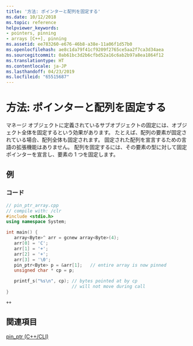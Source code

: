 ```yaml
---
title: '方法: ポインターと配列を固定する'
ms.date: 10/12/2018
ms.topic: reference
helpviewer_keywords:
- pointers, pinning
- arrays [C++], pinning
ms.assetid: ee783260-e676-46b8-a38e-11a06f1d57b0
ms.openlocfilehash: ae8c1da79f41cf9209f2765ce5aa2f7ca3d34aea
ms.sourcegitcommit: 0ab61bc3d2b6cfbd52a16c6ab2b97a8ea1864f12
ms.translationtype: HT
ms.contentlocale: ja-JP
ms.lasthandoff: 04/23/2019
ms.locfileid: "65515687"
---
```

# <a name="how-to-pin-pointers-and-arrays"></a>方法: ポインターと配列を固定する

マネージ オブジェクトに定義されているサブオブジェクトの固定には、オブジェクト全体を固定するという効果があります。  たとえば、配列の要素が固定されている場合、配列全体も固定されます。 固定された配列を宣言するための言語の拡張機能はありません。 配列を固定するには、その要素の型に対して固定ポインターを宣言し、要素の 1 つを固定します。

## <a name="example"></a>例

### <a name="code"></a>コード

```cpp
// pin_ptr_array.cpp
// compile with: /clr
#include <stdio.h>
using namespace System;

int main() {
   array<Byte>^ arr = gcnew array<Byte>(4);
   arr[0] = 'C';
   arr[1] = '+';
   arr[2] = '+';
   arr[3] = '\0';
   pin_ptr<Byte> p = &arr[1];   // entire array is now pinned
   unsigned char * cp = p;

   printf_s("%s\n", cp); // bytes pointed at by cp
                         // will not move during call
}
```

```Output
++
```

## <a name="see-also"></a>関連項目

[pin_ptr (C++/CLI)](pin-ptr-cpp-cli.md)